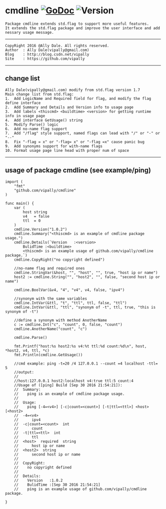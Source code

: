 # cmdline [![GoDoc](https://godoc.org/github.com/vipally/cmdline?status.svg)](https://godoc.org/github.com/vipally/cmdline) ![Version](https://img.shields.io/badge/version-2.0.0.final-green.svg)
	Package cmdline extends std.flag to support more useful features.
	It extends the std.flag package and improve the user interface and add nessary usage message.
****
	CopyRight 2016 @Ally Dale. All rights reserved.
    Author  : Ally Dale(vipally@gmail.com)
    Blog    : http://blog.csdn.net/vipally
    Site    : https://github.com/vipally
****
## change list

	Ally Dale(vipally@gmail.com) modify from std.flag version 1.7
	Main change list from std.flag:
	1.  Add LogicName and Required field for flag, and modify the flag define interface
	2.  Add Summary and Details and Version info to usage page
	3.  Add labels <thiscmd> <buildtime> <version> for getting runtime info in usage page
	4.  Add interface GetUsage() string
	5.  Modify Parse() logic
	6.  Add no-name flag support
	7.  Add "/flag" style support, named flags can lead with "/" or "-" or "--"
	8.  Fix "-flag = x" or "-flag= x" or "-flag =x" cause panic bug
	9.  Add synonyms support for with-name flags
	10. Format usage page line head with proper num of space

****

## usage of package cmdline (see example/ping)
	
    import (
    	"fmt"
    	"github.com/vipally/cmdline"
    )

    func main() {
        var (
        	host string
        	v4   = false
        	ttl  = 0
        )
        cmdline.Version("1.0.2")
        cmdline.Summary("<thiscmd> is an example of cmdline package usage.")
        cmdline.Details(`Version   :<version>
            BulidTime :<buildtime>
            <thiscmd> is an example usage of github.com/vipally/cmdline package.`)
        cmdline.CopyRight("no copyright defined")
        
        //no-name flag and required ones
        cmdline.StringVar(&host, "", "host", "", true, "host ip or name")
        host2 := cmdline.String("", "host2", "", false, "second host ip or name")
        
        cmdline.BoolVar(&v4, "4", "v4", v4, false, "ipv4")
        
        //synonym with the same variables
        cmdline.IntVar(&ttl, "t", "ttl", ttl, false, "ttl")
        cmdline.IntVar(&ttl, "ttl", "synonym of -t", ttl, true, "this is synonym of -t")
        
        //define a synonym with method AnotherName
        c := cmdline.Int("c", "count", 0, false, "count")
        cmdline.AnotherName("count", "c")
        
        cmdline.Parse()
        
        fmt.Printf("host:%s host2:%s v4:%t ttl:%d count:%d\n", host, *host2, v4, ttl, *c)
        fmt.Println(cmdline.GetUsage())
        
        //cmd example: ping -t=20 /4 127.0.0.1 --count =4 localhost -ttl= 5
        //output:
		//
        //host:127.0.0.1 host2:localhost v4:true ttl:5 count:4
        //Usage of ([ping] Build [Sep 30 2016 21:54:21]):
        //  Summary:
        //    ping is an example of cmdline package usage.
        //
        //  Usage:
        //    ping [-4=<v4>] [-c|count=<count>] [-t|ttl=<ttl>] <host> [<host2>
        //  -4=<v4>
        //      ipv4
        //  -c|count=<count>  int
        //      count
        //  -t|ttl=<ttl>  int
        //      ttl
        //  <host>  required  string
        //      host ip or name
        //  <host2>  string
        //      second host ip or name
        //
        //  CopyRight:
        //    no copyright defined
        //
        //  Details:
        //    Version   :1.0.2
        //    BulidTime :[Sep 30 2016 21:54:21]
        //    ping is an example usage of github.com/vipally/cmdline package.

    }
